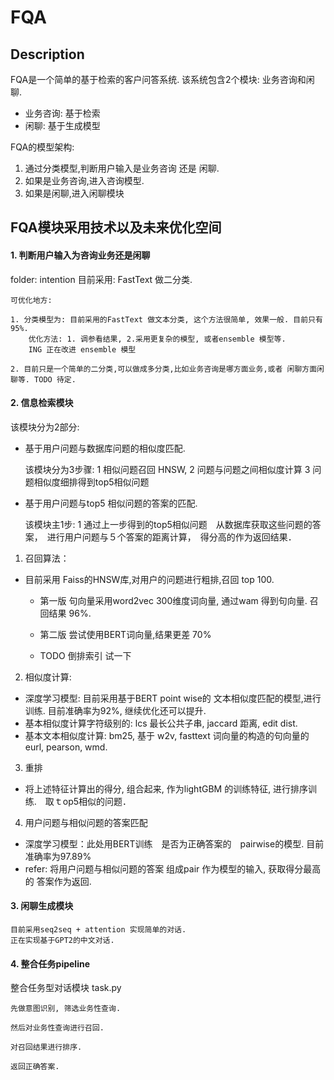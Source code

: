 # FQA 

## Description

FQA是一个简单的基于检索的客户问答系统. 该系统包含2个模块: 业务咨询和闲聊.

- 业务咨询: 基于检索
- 闲聊: 基于生成模型

FQA的模型架构:

1. 通过分类模型,判断用户输入是业务咨询 还是 闲聊.
2. 如果是业务咨询,进入咨询模型.
3. 如果是闲聊,进入闲聊模块

## FQA模块采用技术以及未来优化空间
#### 1. 判断用户输入为咨询业务还是闲聊

folder: intention
目前采用: FastText 做二分类.  
    
    可优化地方:

    1. 分类模型为: 目前采用的FastText 做文本分类, 这个方法很简单, 效果一般. 目前只有95%.
        优化方法: 1. 调参看结果, 2.采用更复杂的模型, 或者ensemble 模型等.  
        ING 正在改进 ensemble 模型

    2. 目前只是一个简单的二分类,可以做成多分类,比如业务咨询是哪方面业务,或者 闲聊方面闲聊等. TODO 待定.
   
#### 2. 信息检索模块

该模块分为2部分:

- 基于用户问题与数据库问题的相似度匹配. 
  
  该模块分为3步骤:  1 相似问题召回 HNSW,  2 问题与问题之间相似度计算  3 问题相似度细排得到top5相似问题

- 基于用户问题与top5 相似问题的答案的匹配.  
  
  该模块主1步: 1 通过上一步得到的top5相似问题　从数据库获取这些问题的答案，　进行用户问题与５个答案的距离计算，　得分高的作为返回结果．
    
        

1. 召回算法：

- 目前采用 Faiss的HNSW库,对用户的问题进行粗排,召回 top 100.

  - 第一版 句向量采用word2vec  300维度词向量, 通过wam 得到句向量. 召回结果 96%.
  - 第二版 尝试使用BERT词向量,结果更差 70%

  - TODO 倒排索引 试一下

2. 相似度计算:

- 深度学习模型:  目前采用基于BERT point wise的 文本相似度匹配的模型,进行训练. 目前准确率为92%, 继续优化还可以提升.
- 基本相似度计算字符级别的:  lcs 最长公共子串, jaccard 距离, edit dist.  
- 基本文本相似度计算: bm25, 基于 w2v, fasttext 词向量的构造的句向量的 eurl, pearson, wmd.

3. 重排

- 将上述特征计算出的得分, 组合起来, 作为lightGBM 的训练特征, 进行排序训练.　取ｔop5相似的问题．

4. 用户问题与相似问题的答案匹配

- 深度学习模型：此处用BERT训练　是否为正确答案的　pairwise的模型. 目前准确率为97.89%
- refer: 将用户问题与相似问题的答案 组成pair 作为模型的输入, 获取得分最高的 答案作为返回.


#### 3. 闲聊生成模块

    目前采用seq2seq + attention 实现简单的对话.
    正在实现基于GPT2的中文对话.

#### 4. 整合任务pipeline
整合任务型对话模块 task.py

    先做意图识别, 筛选业务性查询.

    然后对业务性查询进行召回.

    对召回结果进行排序.

    返回正确答案.

    
